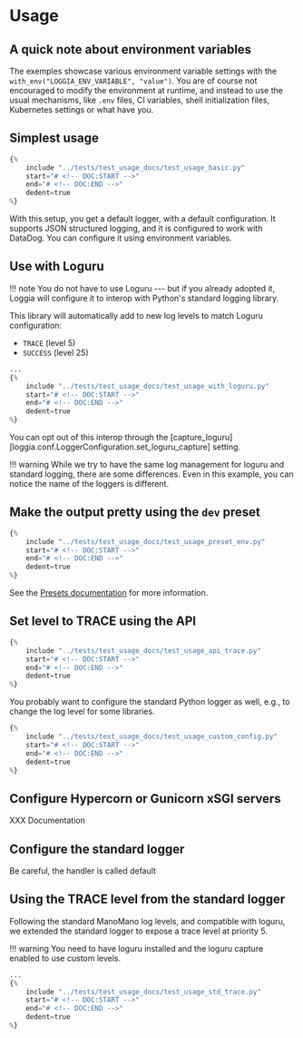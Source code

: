 # Usage

 <!-- You should read the docs using Mkdocs, not this file! -->

## A quick note about environment variables

The exemples showcase various environment variable settings with the
`with_env("LOGGIA_ENV_VARIABLE", "value")`. You are of course not
encouraged to modify the environment at runtime, and instead to use
the usual mechanisms, like `.env` files, CI variables, shell initialization
files, Kubernetes settings or what have you.


## Simplest usage

```python
{%
    include "../tests/test_usage_docs/test_usage_basic.py"
    start="# <!-- DOC:START -->"
    end="# <!-- DOC:END -->"
    dedent=true
%}
```

With this setup, you get a default logger, with a default configuration.
It supports JSON structured logging, and it is configured to work with DataDog.
You can configure it using environment variables.

## Use with Loguru

!!! note
    You do not have to use Loguru --- but if you already adopted it, Loggia will
    configure it to interop with Python's standard logging library.

This library will automatically add to new log levels to match Loguru configuration:

- `TRACE` (level 5)
- `SUCCESS` (level 25)

```python
...
{%
    include "../tests/test_usage_docs/test_usage_with_loguru.py"
    start="# <!-- DOC:START -->"
    end="# <!-- DOC:END -->"
    dedent=true
%}
```

You can opt out of this interop through the [capture_loguru][loggia.conf.LoggerConfiguration.set_loguru_capture] setting.

!!! warning
    While we try to have the same log management for loguru and standard logging, there are some differences.
    Even in this example, you can notice the name of the loggers is different.


## Make the output pretty using the `dev` preset

```python
{%
    include "../tests/test_usage_docs/test_usage_preset_env.py"
    start="# <!-- DOC:START -->"
    end="# <!-- DOC:END -->"
    dedent=true
%}
```

See the [Presets documentation](presets.md) for more information.

## Set level to TRACE using the API

```python
{%
    include "../tests/test_usage_docs/test_usage_api_trace.py"
    start="# <!-- DOC:START -->"
    end="# <!-- DOC:END -->"
    dedent=true
%}
```

You probably want to configure the standard Python logger as well, e.g., to change the log level for some libraries.

```python
{%
    include "../tests/test_usage_docs/test_usage_custom_config.py"
    start="# <!-- DOC:START -->"
    end="# <!-- DOC:END -->"
    dedent=true
%}
```



## Configure Hypercorn or Gunicorn xSGI servers

XXX Documentation
<!--
Pass the Logger classes in your Hypercorn or Gunicorn configuration.

The logger classes are already configured for DataDog, and they support JSON structured logging for access logs.


### Hypercorn

Use [HypercornLogger][loggia.structlog_utils.hypercorn_logger.HypercornLogger] as the logger class.

### Gunicorn

Use [GunicornLogger][loggia.structlog_utils.gunicorn_logger.GunicornLogger] as the logger class. -->

## Configure the standard logger

Be careful, the handler is called default

## Using the TRACE level from the standard logger

Following the standard ManoMano log levels, and compatible with loguru,
we extended the standard logger to expose a trace level at priority 5.

!!! warning
    You need to have loguru installed and the loguru capture enabled to use custom levels.


```python
...
{%
    include "../tests/test_usage_docs/test_usage_std_trace.py"
    start="# <!-- DOC:START -->"
    end="# <!-- DOC:END -->"
    dedent=true
%}
```
